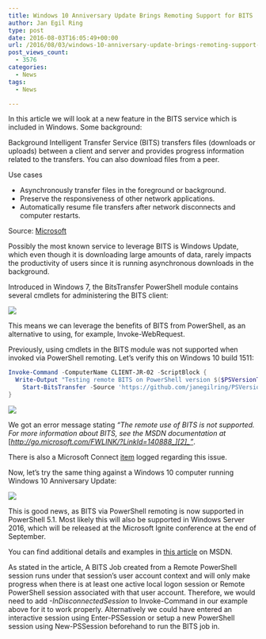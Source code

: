 ```yaml
---
title: Windows 10 Anniversary Update Brings Remoting Support for BITS
author: Jan Egil Ring
type: post
date: 2016-08-03T16:05:49+00:00
url: /2016/08/03/windows-10-anniversary-update-brings-remoting-support-for-bits/
post_views_count:
  - 3576
categories:
  - News
tags:
  - News

---
```

In this article we will look at a new feature in the BITS service which is included in Windows. Some background:

Background Intelligent Transfer Service (BITS) transfers files (downloads or uploads) between a client and server and provides progress information related to the transfers. You can also download files from a peer.

Use cases

  * Asynchronously transfer files in the foreground or background.
  * Preserve the responsiveness of other network applications.
  * Automatically resume file transfers after network disconnects and computer restarts.

Source: [Microsoft][1]

Possibly the most known service to leverage BITS is Windows Update, which even though it is downloading large amounts of data, rarely impacts the productivity of users since it is running asynchronous downloads in the background.

Introduced in Windows 7, the BitsTransfer PowerShell module contains several cmdlets for administering the BITS client:

![](/images/bits1.png)

This means we can leverage the benefits of BITS from PowerShell, as an alternative to using, for example, Invoke-WebRequest.

Previously, using cmdlets in the BITS module was not supported when invoked via PowerShell remoting. Let&#8217;s verify this on Windows 10 build 1511:

```powershell
Invoke-Command -ComputerName CLIENT-JR-02 -ScriptBlock {
  Write-Output "Testing remote BITS on PowerShell version $($PSVersionTable.PSVersion.ToString())"
    Start-BitsTransfer -Source 'https://github.com/janegilring/PSVersion/archive/master.zip' -Destination $env:TEMP -Asynchronous
}
```


![](/images/bits2.png)

We got an error message stating _“The remote use of BITS is not supported. For more information about BITS, see the MSDN documentation at_ [_http://go.microsoft.com/FWLINK/?LinkId=140888_][2]_”_.

There is also a Microsoft Connect [item][3] logged regarding this issue.

Now, let&#8217;s try the same thing against a Windows 10 computer running Windows 10 Anniversary Update:

![](/images/bits3.png)

This is good news, as BITS via PowerShell remoting is now supported in PowerShell 5.1. Most likely this will also be supported in Windows Server 2016, which will be released at the Microsoft Ignite conference at the end of September.

You can find additional details and examples in [this article][4] on MSDN.

As stated in the article, A BITS Job created from a Remote PowerShell session runs under that session’s user account context and will only make progress when there is at least one active local logon session or Remote PowerShell session associated with that user account. Therefore, we would need to add _-InDisconnectedSession_ to Invoke-Command in our example above for it to work properly. Alternatively we could have entered an interactive session using Enter-PSSession or setup a new PowerShell session using New-PSSession beforehand to run the BITS job in.

[1]: https://msdn.microsoft.com/en-us/library/windows/desktop/bb968799(v=vs.85).aspx
[2]: http://go.microsoft.com/FWLINK/?LinkId=140888
[3]: https://connect.microsoft.com/PowerShell/feedback/details/743030/make-it-easier-to-use-bits-with-powershell-remoting
[4]: https://msdn.microsoft.com/library/windows/desktop/ee663885.aspx#manage_ps_remote_sessions